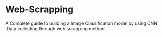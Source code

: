 # Web-Scrapping
A Complete guide to building a Image Classification model by using CNN ,Data collecting through web scrapping method
